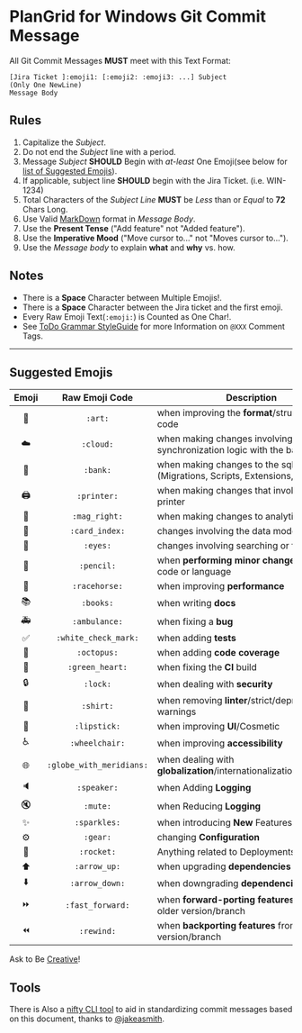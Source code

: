 PlanGrid for Windows Git Commit Message
==================

All Git Commit Messages **MUST** meet with this Text Format:

```
[Jira Ticket ]:emoji1: [:emoji2: :emoji3: ...] Subject
(Only One NewLine)
Message Body
```

Rules
-----
1. Capitalize the _Subject_.
2. Do not end the _Subject_ line with a period.
3. Message _Subject_ **SHOULD** Begin with _at-least_ One Emoji(see below for [list of Suggested Emojis](#suggested-emojis)).
4. If applicable, subject line **SHOULD** begin with the Jira Ticket.  (i.e. WIN-1234)
5. Total Characters of the _Subject Line_ **MUST** be _Less_ than or _Equal_ to **72** Chars Long.
7. Use Valid [MarkDown](https://daringfireball.net/projects/markdown/basics) format in _Message Body_.
8. Use the **Present Tense** ("Add feature" not "Added feature").
9. Use the **Imperative Mood** ("Move cursor to..." not "Moves cursor to...").
10. Use the _Message body_ to explain **what** and **why** vs. how.

Notes
-----
+ There is a **Space** Character between Multiple Emojis!.
+ There is a **Space** Character between the Jira ticket and the first emoji.
+ Every Raw Emoji Text(`:emoji:`) is Counted as One Char!.
+ See [ToDo Grammar StyleGuide](https://github.com/slashsBin/styleguide-todo-grammar) for more Information on `@XXX` Comment Tags.

---

Suggested Emojis
----------------

| Emoji | Raw Emoji Code | Description |
|:---:|:---:|---|
| :art: | `:art:` | when improving the **format**/structure of the code |
| :cloud: | `:cloud:` | when making changes involving synchronization logic with the backend API |
| :bank: | `:bank:` | when making changes to the sqlite database (Migrations, Scripts, Extensions, ...) |
| :printer: | `:printer:` | when making changes that involve the printer |
| :mag_right: | `:mag_right:` | when making changes to analytics |
| :card_index: | `:card_index:` | changes involving the data model layer |
| :eyes: | `:eyes:` | changes involving searching or filtering |
| :pencil: | `:pencil:` | when **performing minor changes/fixing** the code or language |
| :racehorse: | `:racehorse:` | when improving **performance** |
| :books: | `:books:` | when writing **docs** |
| :ambulance: | `:ambulance:` | when fixing a **bug** |
| :white_check_mark: | `:white_check_mark:` | when adding **tests** |
| :octopus: | `:octopus:` | when adding **code coverage** |
| :green_heart: | `:green_heart:` | when fixing the **CI** build |
| :lock: | `:lock:` | when dealing with **security** |
| :shirt: | `:shirt:` | when removing **linter**/strict/deprecation warnings |
| :lipstick: | `:lipstick:` | when improving **UI**/Cosmetic |
| :wheelchair: | `:wheelchair:` | when improving **accessibility** |
| :globe_with_meridians: | `:globe_with_meridians:` | when dealing with **globalization**/internationalization/i18n/g11n |
| :speaker: | `:speaker:` | when Adding **Logging** |
| :mute: | `:mute:` | when Reducing **Logging** |
| :sparkles: | `:sparkles:` | when introducing **New** Features |
| :gear: | `:gear:` | changing **Configuration** |
| :rocket: | `:rocket:` | Anything related to Deployments/**DevOps** |
| :arrow_up: | `:arrow_up:` | when upgrading **dependencies** |
| :arrow_down: | `:arrow_down:` | when downgrading **dependencies** |
| :fast_forward: | `:fast_forward:` | when **forward-porting features** from an older version/branch |
| :rewind: | `:rewind:` | when **backporting features** from a newer version/branch |

Ask to Be [Creative](https://emoji.codes/)!

Tools
-----
There is Also a [nifty CLI tool](https://github.com/jakeasmith/commit) to aid in standardizing commit messages based on this document, thanks to [@jakeasmith](https://github.com/jakeasmith).
